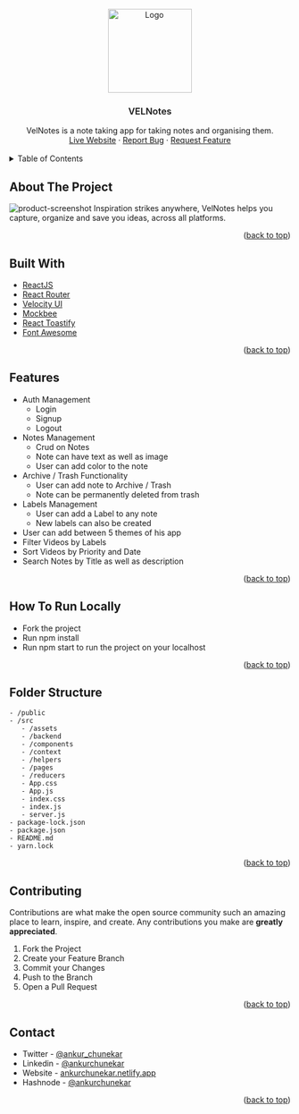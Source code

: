 <div id="top"></div>

<!-- PROJECT LOGO -->

<br />
<div align="center">
  <a href="https://github.com/othneildrew/Best-README-Template">
    <img src="https://velocity-practice.netlify.app/images/velocity-1-logo.svg" alt="Logo" width="150" height="150">
  </a>
  <br/>
  <h3 style="font-weight: 600" align="center">VELNotes</h3>

  <p align="center">
    VelNotes is a note taking app for taking notes and organising them.
    <br />
    <a href="https://velnotes.netlify.app/">Live Website</a>
    ·
    <a href="https://github.com/AnkurChunekar/VelNotes/issues/new">Report Bug</a>
    ·
    <a href="https://github.com/AnkurChunekar/VelNotes/issues/new">Request Feature</a>
  </p>
</div>

<!-- TABLE OF CONTENTS -->

<details style="margin: 1rem 0">
  <summary>Table of Contents</summary>
  <ol>
    <li>
      <a href="#about-the-project">About The Project</a>
    </li>
      <li><a href="#built-with">Built With</a></li>
    <li>
      <a href="#features">Features</a>
    </li>
    <li><a href="#how-to-run-locally">How To Run Locally</a></li>
    <li><a href="#folder-structure">Folder Structure</a></li>
    <li><a href="#contributing">Contributing</a></li>
    <li><a href="#contact">Contact</a></li>
  </ol>
</details>

<!-- ABOUT THE PROJECT -->

## About The Project

![product-screenshot](/src/assets/notes-gif.gif)
Inspiration strikes anywhere, VelNotes helps you capture, organize and save you ideas, across all platforms.

<p align="right">(<a href="#top">back to top</a>)</p>

<!-- Built With -->
## Built With

- [ReactJS](https://reactjs.org/)
- [React Router](https://reactrouter.com/)
- [Velocity UI](https://velocity-ui.netlify.app/)
- [Mockbee](https://www.mockbe.netlify.app/)
- [React Toastify](https://fkhadra.github.io/react-toastify/)
- [Font Awesome](https://fontawesome.com/)

<p align="right">(<a href="#top">back to top</a>)</p>

<!-- Features -->

## Features

- Auth Management
  - Login
  - Signup
  - Logout
- Notes Management
  - Crud on Notes
  - Note can have text as well as image
  - User can add color to the note
- Archive / Trash Functionality
  - User can add note to Archive / Trash
  - Note can be permanently deleted from trash
- Labels Management
  - User can add a Label to any note
  - New labels can also be created
- User can add between 5 themes of his app
- Filter Videos by Labels
- Sort Videos by Priority and Date
- Search Notes by Title as well as description

<p align="right">(<a href="#top">back to top</a>)</p>

<!-- How To Use -->
## How To Run Locally
- Fork the project
- Run npm install
- Run npm start to run the project on your localhost

<p align="right">(<a href="#top">back to top</a>)</p>

<!-- Folder Structure -->
## Folder Structure

```
- /public
- /src
   - /assets
   - /backend
   - /components
   - /context
   - /helpers
   - /pages
   - /reducers
   - App.css
   - App.js
   - index.css
   - index.js
   - server.js
- package-lock.json
- package.json
- README.md
- yarn.lock
```

<p align="right">(<a href="#top">back to top</a>)</p>

<!-- CONTRIBUTING -->

## Contributing

Contributions are what make the open source community such an amazing place to learn, inspire, and create. Any contributions you make are **greatly appreciated**.

1. Fork the Project
2. Create your Feature Branch
3. Commit your Changes
4. Push to the Branch
5. Open a Pull Request

<p align="right">(<a href="#top">back to top</a>)</p>

<!-- CONTACT -->

## Contact

- Twitter - [@ankur_chunekar](https://twitter.com/ankur_chunekar)
- Linkedin - [@ankurchunekar](https://www.linkedin.com/in/ankurchunekar/)
- Website - [ankurchunekar.netlify.app](https://ankurchunekar.netlify.app/)
- Hashnode - [@ankurchunekar](https://ankurchunekar.hashnode.dev/)

<p align="right">(<a href="#top">back to top</a>)</p>
